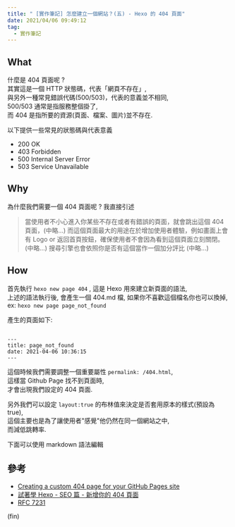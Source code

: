 ```yaml
---
title: " [實作筆記] 怎麼建立一個網站？(五) - Hexo 的 404 頁面"
date: 2021/04/06 09:49:12
tag:
  - 實作筆記
---
```


## What

什麼是 404 頁面呢 ?  
其實這是一個 HTTP 狀態碼，代表「網頁不存在」,  
與另外一種常見錯誤代碼(500/503)，代表的意義並不相同,  
500/503 通常是指服務整個掛了,  
而 404 是指所要的資源(頁面、檔案、圖片)並不存在.

以下提供一些常見的狀態碼與代表意義

- 200 OK
- 403 Forbidden
- 500 Internal Server Error
- 503 Service Unavailable

## Why

為什麼我們需要一個 404 頁面呢 ?
我直接引述

> 當使用者不小心進入你某些不存在或者有錯誤的頁面，就會跳出這個 404 頁面，(中略...)
> 而這個頁面最大的用途在於增加使用者體驗，例如畫面上會有 Logo or 返回首頁按鈕，確保使用者不會因為看到這個頁面立刻關閉。
> (中略...)
> 搜尋引擎也會依照你是否有這個當作一個加分評比 (中略...)

## How

首先執行 `hexo new page 404` , 這是 Hexo 用來建立新頁面的語法,  
上述的語法執行後, 會產生一個 404.md 檔, 如果你不喜歡這個檔名你也可以換掉,  
ex: `hexo new page page_not_found`

產生的頁面如下:

```text=

---
title: page_not_found
date: 2021-04-06 10:36:15
---

```

這個時候我們需要調整一個重要屬性 `permalink: /404.html`,  
這樣當 Github Page 找不到頁面時,  
才會出現我們設定的 404 頁面.

另外我們可以設定 `layout:true` 的布林值來決定是否套用原本的樣式(預設為 true),  
這個主要也是為了讓使用者"感覺"他仍然在同一個網站之中,  
而減低跳轉率.

下面可以使用 markdown 語法編輯

## 參考

- [Creating a custom 404 page for your GitHub Pages site](https://docs.github.com/en/pages/getting-started-with-github-pages/creating-a-custom-404-page-for-your-github-pages-site)
- [試著學 Hexo - SEO 篇 - 新增你的 404 頁面](https://hsiangfeng.github.io/hexo/20201006/174392200/)
- [RFC 7231](https://tools.ietf.org/html/rfc7231#section-6.5.4)

(fin)
